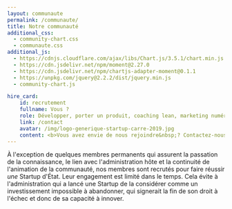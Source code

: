 ```yaml
---
layout: communaute
permalink: /communaute/
title: Notre communauté
additional_css:
  - community-chart.css
  - communaute.css
additional_js:
  - https://cdnjs.cloudflare.com/ajax/libs/Chart.js/3.5.1/chart.min.js
  - https://cdn.jsdelivr.net/npm/moment@2.27.0
  - https://cdn.jsdelivr.net/npm/chartjs-adapter-moment@0.1.1
  - https://unpkg.com/jquery@2.2.2/dist/jquery.min.js
  - community-chart.js

hire_card:
    id: recrutement
    fullname: Vous ?
    role: Développer, porter un produit, coaching lean, marketing numérique…
    link: /contact
    avatar: /img/logo-generique-startup-carre-2019.jpg
    content: <b>Vous avez envie de nous rejoindre&nbsp;? Contactez-nous&nbsp;!</b>
---
```


À l'exception de quelques membres permanents qui assurent la passation de la connaissance, le lien avec l'administration hôte et la continuité de l'animation de la communauté, nos membres sont recrutés pour faire réussir _une_ Startup d'État. Leur engagement est limité dans le temps. Cela évite à l'administration qui a lancé une Startup de la considérer comme un investissement impossible à abandonner, qui signerait la fin de son droit à l'échec et donc de sa capacité à innover.
